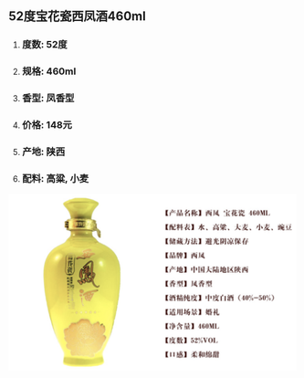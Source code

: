 ## 52度宝花瓷西凤酒460ml

1. ### 度数: 52度
2. ### 规格: 460ml
3. ### 香型: 凤香型
4. ### 价格: 148元
5. ### 产地: 陕西
6. ### 配料: 高粱, 小麦

![](/assets/52度宝花瓷西凤酒460ml.png)

